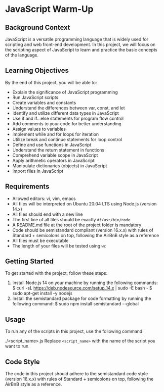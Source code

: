# JavaScript Warm-Up

## Background Context

JavaScript is a versatile programming language that is widely used for scripting and web front-end development. In this project, we will focus on the scripting aspect of JavaScript to learn and practice the basic concepts of the language.

## Learning Objectives

By the end of this project, you will be able to:

- Explain the significance of JavaScript programming
- Run JavaScript scripts
- Create variables and constants
- Understand the differences between var, const, and let
- Identify and utilize different data types in JavaScript
- Use if and if...else statements for program flow control
- Add comments to your code for better understanding
- Assign values to variables
- Implement while and for loops for iteration
- Utilize break and continue statements for loop control
- Define and use functions in JavaScript
- Understand the return statement in functions
- Comprehend variable scope in JavaScript
- Apply arithmetic operators in JavaScript
- Manipulate dictionaries (objects) in JavaScript
- Import files in JavaScript

## Requirements

- Allowed editors: vi, vim, emacs
- All files will be interpreted on Ubuntu 20.04 LTS using Node.js (version 14.x)
- All files should end with a new line
- The first line of all files should be exactly  `#!/usr/bin/node` 
- A README.md file at the root of the project folder is mandatory
- Code should be semistandard compliant (version 16.x.x) with rules of Standard + semicolons on top, following the AirBnB style as a reference
- All files must be executable
- The length of your files will be tested using  `wc` 

## Getting Started

To get started with the project, follow these steps:

1. Install Node.js 14 on your machine by running the following commands:
$ curl -sL https://deb.nodesource.com/setup_14.x | sudo -E bash -
$ sudo apt-get install -y nodejs
2. Install the semistandard package for code formatting by running the following command:
$ sudo npm install semistandard --global

## Usage

To run any of the scripts in this project, use the following command:

./<script_name>.js
Replace  `<script_name>`  with the name of the script you want to run.

## Code Style

The code in this project should adhere to the semistandard code style (version 16.x.x) with rules of Standard + semicolons on top, following the AirBnB style as a reference.
